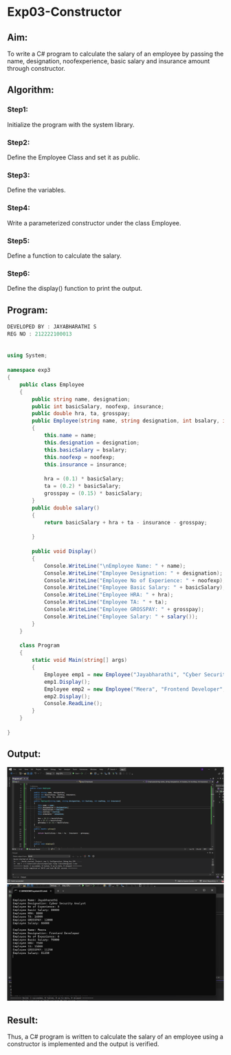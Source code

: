 # Exp03-Constructor
## Aim: 
To write a C# program to calculate the salary of an employee by passing the name, designation, noofexperience, basic salary and insurance amount through constructor.

## Algorithm:
### Step1: 
Initialize the program with the system library.
### Step2:
Define the Employee Class and set it as public.
### Step3:
Define the variables.
### Step4:
Write a parameterized constructor under the class Employee.
### Step5:
Define a function to calculate the salary.
### Step6:
Define the display() function to print the output.

## Program:
```C#
DEVELOPED BY : JAYABHARATHI S
REG NO : 212222100013


using System;

namespace exp3
{
    public class Employee
    {
        public string name, designation;
        public int basicSalary, noofexp, insurance;
        public double hra, ta, grosspay;
        public Employee(string name, string designation, int bsalary, int noofexp, int insurance)
        {
            this.name = name;
            this.designation = designation;
            this.basicSalary = bsalary;
            this.noofexp = noofexp;
            this.insurance = insurance;

            hra = (0.1) * basicSalary;
            ta = (0.2) * basicSalary;
            grosspay = (0.15) * basicSalary;
        }
        public double salary()
        {
            return basicSalary + hra + ta - insurance - grosspay;

        }

        public void Display()
        {
            Console.WriteLine("\nEmployee Name: " + name);
            Console.WriteLine("Employee Designation: " + designation);
            Console.WriteLine("Employee No of Experience: " + noofexp);
            Console.WriteLine("Employee Basic Salary: " + basicSalary);
            Console.WriteLine("Employee HRA: " + hra);
            Console.WriteLine("Employee TA: " + ta);
            Console.WriteLine("Employee GROSSPAY: " + grosspay);
            Console.WriteLine("Employee Salary: " + salary());
        }
    }

    class Program
    {
        static void Main(string[] args)
        {
            Employee emp1 = new Employee("Jayabharathi", "Cyber Security Analyst", 80000,5, 6000);
            emp1.Display();
            Employee emp2 = new Employee("Meera", "Frontend Developer", 75000,6, 5000);
            emp2.Display();
            Console.ReadLine();
        }
    }

}
```

## Output:
![OT](./exp%203.1.png)
![OT](./exp%203%20.2.png)

## Result:
Thus, a C# program is written to calculate the salary of an employee using a constructor is implemented and the output is verified.